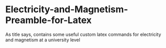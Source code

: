 # Electricity-and-Magnetism-Preamble-for-Latex
As title says, contains some useful custom latex commands for electricity and magnetism at a university level 
